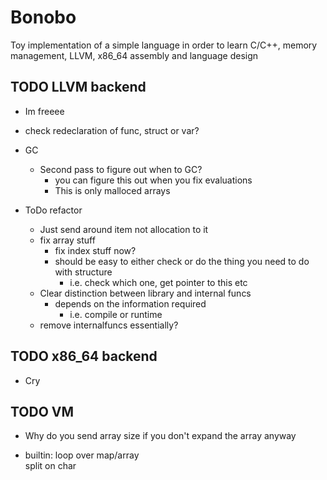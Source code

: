 # Bonobo

Toy implementation of a simple language in order to learn C/C++, memory management, LLVM, x86_64 assembly and language design

## TODO LLVM backend

* Im freeee

* check redeclaration of func, struct or var?

* GC
    * Second pass to figure out when to GC?
        * you can figure this out when you fix evaluations
        * This is only malloced arrays

* ToDo refactor
    * Just send around item not allocation to it
    * fix array stuff
        * fix index stuff now?
        * should be easy to either check or do the thing you need to do with structure
            * i.e. check which one, get pointer to this etc
    * Clear distinction between library and internal funcs
        * depends on the information required
            * i.e. compile or runtime
    * remove internalfuncs essentially?



## TODO x86_64 backend

* Cry


## TODO VM 

* Why do you send array size if you don't expand the array anyway

* builtin:
    loop over map/array    
    split on char
